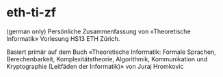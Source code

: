 eth-ti-zf
=========

(german only) Persönliche Zusammenfassung von «Theoretische Informatik» Vorlesung HS13 ETH Zürich.

Basiert primär auf dem Buch «Theoretische Informatik: Formale Sprachen, Berechenbarkeit, Komplexitätstheorie, Algorithmik, Kommunikation und Kryptographie (Leitfäden der Informatik)» von Juraj Hromkovic
